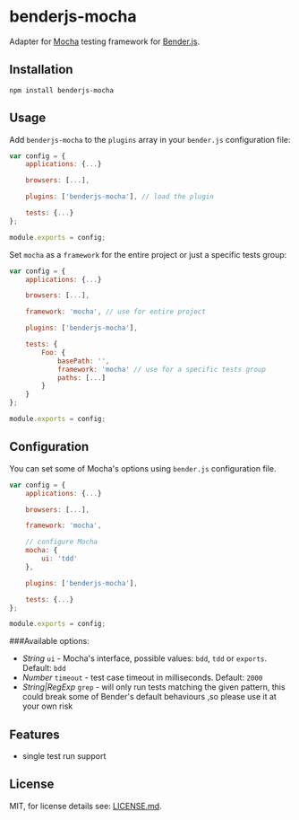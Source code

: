 # benderjs-mocha

Adapter for [Mocha](http://mochajs.org/) testing framework for [Bender.js](https://github.com/benderjs/benderjs).

## Installation

```
npm install benderjs-mocha
```

## Usage

Add `benderjs-mocha` to the `plugins` array in your `bender.js` configuration file:

```javascript
var config = {
    applications: {...}

    browsers: [...],

    plugins: ['benderjs-mocha'], // load the plugin

    tests: {...}
};

module.exports = config;
```

Set `mocha` as a `framework` for the entire project or just a specific tests group:

```javascript
var config = {
    applications: {...}

    browsers: [...],

    framework: 'mocha', // use for entire project

    plugins: ['benderjs-mocha'],

    tests: {
        Foo: {
            basePath: '',
            framework: 'mocha' // use for a specific tests group
            paths: [...]
        }
    }
};

module.exports = config;
```

## Configuration

You can set some of Mocha's options using `bender.js` configuration file.

```javascript
var config = {
    applications: {...}

    browsers: [...],

    framework: 'mocha',

    // configure Mocha
    mocha: {
        ui: 'tdd'
    },

    plugins: ['benderjs-mocha'],

    tests: {...}
};

module.exports = config;
```

###Available options:

- *String* `ui` - Mocha's interface, possible values: `bdd`, `tdd` or `exports`. Default: `bdd`
- *Number* `timeout` - test case timeout in milliseconds. Default: `2000`
- *String|RegExp* `grep` - will only run tests matching the given pattern, this could break some of Bender's default behaviours ,so please use it at your own risk

## Features
- single test run support

## License

MIT, for license details see: [LICENSE.md](https://github.com/benderjs/benderjs-chai/blob/master/LICENSE.md).
